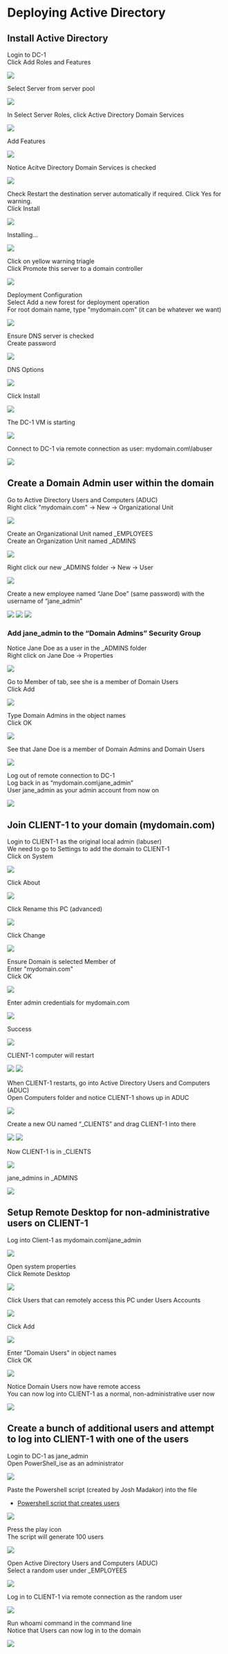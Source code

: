 <h1> Deploying Active Directory</h1>

<h2>Install Active Directory</h2>

Login to DC-1 <br/>
Click Add Roles and Features <br/>

![](https://github.com/rbrianshutt/active_directory/blob/main/Active%20Directory%202.0/3.1%20add%20roles%20and%20features.PNG)
<br />

Select Server from server pool  <br/>

![](https://github.com/rbrianshutt/active_directory/blob/main/Active%20Directory%202.0/3.2%20server%20selection.PNG)
<br />

In Select Server Roles, click Active Directory Domain Services <br/>

![](https://github.com/rbrianshutt/active_directory/blob/main/Active%20Directory%202.0/3.3%20active%20directory%20domain%20services.PNG)
<br />

Add Features  <br/>

![](https://github.com/rbrianshutt/active_directory/blob/main/Active%20Directory%202.0/3.4%20add%20features.PNG)
<br />

Notice Acitve Directory Domain Services is checked <br/>

![](https://github.com/rbrianshutt/active_directory/blob/main/Active%20Directory%202.0/3.5%20ad%20domain%20services%20checked.PNG)
<br />

Check Restart the destination server automatically if required. Click Yes for warning.  <br/>
Click Install <br/>

![](https://github.com/rbrianshutt/active_directory/blob/main/Active%20Directory%202.0/3.6%20restart%20destination%20server%20if%20required.PNG)
<br />

Installing...  <br/>

![](https://github.com/rbrianshutt/active_directory/blob/main/Active%20Directory%202.0/3.7%20installation%20progress.PNG)
<br />

Click on yellow warning triagle <br/>
Click Promote this server to a domain controller<br/>

![](https://github.com/rbrianshutt/active_directory/blob/main/Active%20Directory%202.0/4.1%20promote%20server%20to%20a%20dm.PNG)
<br />

Deployment Configuration<br/>
Select Add a new forest for deployment operation<br/>
For root domain name, type "mydomain.com" (it can be whatever we want)<br/>

![](https://github.com/rbrianshutt/active_directory/blob/main/Active%20Directory%202.0/4.2%20add%20new%20forest.PNG)
<br />

Ensure DNS server is checked <br/>
Create password  <br/>

![](https://github.com/rbrianshutt/active_directory/blob/main/Active%20Directory%202.0/4.3%20dc%20options.PNG)
<br />

DNS Options  <br/>

![](https://github.com/rbrianshutt/active_directory/blob/main/Active%20Directory%202.0/4.4%20dns%20options.PNG)
<br />

Click Install  <br/>

![](https://github.com/rbrianshutt/active_directory/blob/main/Active%20Directory%202.0/4.5%20install.PNG)
<br />

The DC-1 VM is starting<br/>

![](https://github.com/rbrianshutt/active_directory/blob/main/Active%20Directory%202.0/5.1%20restarting.PNG)
<br />

Connect to DC-1 via remote connection as user: mydomain.com\labuser <br/>

![](https://github.com/rbrianshutt/active_directory/blob/main/Active%20Directory%202.0/5.2%20rdp%20into%20dc.PNG)
<br />

<h2>Create a Domain Admin user within the domain</h2>

Go to Active Directory Users and Computers (ADUC)  <br/>
Right click "mydomain.com" -> New -> Organizational Unit <br/>

![](https://github.com/rbrianshutt/active_directory/blob/main/Active%20Directory%202.0/6.1%20aduc%20create%20ou.png)
<br />

Create an Organizational Unit named _EMPLOYEES <br/>
Create an Organization Unit named _ADMINS  <br/>

![](https://github.com/rbrianshutt/active_directory/blob/main/Active%20Directory%202.0/6.2%20ou%20employees.PNG)
<br />

Right click our new _ADMINS folder -> New -> User<br/>

![](https://github.com/rbrianshutt/active_directory/blob/main/Active%20Directory%202.0/6.4%20new%20user%20janeadmin.png)
<br />

Create a new employee named “Jane Doe” (same password) with the username of “jane_admin”   <br/>

![](https://github.com/rbrianshutt/active_directory/blob/main/Active%20Directory%202.0/6.5%20janeadmin.PNG)
![](https://github.com/rbrianshutt/active_directory/blob/main/Active%20Directory%202.0/6.6%20create%20password.PNG)
![](https://github.com/rbrianshutt/active_directory/blob/main/Active%20Directory%202.0/6.7%20finish.PNG)
<br />

<h3>Add jane_admin to the “Domain Admins” Security Group</h3>

Notice Jane Doe as a user in the _ADMINS folder  <br/>
Right click on Jane Doe -> Properties <br/>

![](https://github.com/rbrianshutt/active_directory/blob/main/Active%20Directory%202.0/7.1%20add%20jane%20to%20jane%20admins%20security%20group.PNG)
<br />

Go to Member of tab, see she is a member of Domain Users <br/>
Click Add  <br/>

![](https://github.com/rbrianshutt/active_directory/blob/main/Active%20Directory%202.0/7.2%20member%20of%20add.PNG)
<br />

Type Domain Admins in the object names <br/>
Click OK <br/>

![](https://github.com/rbrianshutt/active_directory/blob/main/Active%20Directory%202.0/7.3%20add%20domain%20admins.PNG)
<br />

See that Jane Doe is a member of Domain Admins and Domain Users <br/>

![](https://github.com/rbrianshutt/active_directory/blob/main/Active%20Directory%202.0/7.4%20apply%20ok.PNG)
<br />

Log out of remote connection to DC-1  <br/>
Log back in as “mydomain.com\jane_admin” <br/>
User jane_admin as your admin account from now on <br/>

![](https://github.com/rbrianshutt/active_directory/blob/main/Active%20Directory%202.0/8.1%20log%20in%20as%20janeadmin.PNG)
<br />

<h2>Join CLIENT-1 to your domain (mydomain.com)</h2>

Login to CLIENT-1 as the original local admin (labuser) <br/>
We need to go to Settings to add the domain to CLIENT-1 <br/>
Click on System <br/>

![](https://github.com/rbrianshutt/active_directory/blob/main/Active%20Directory%202.0/9.1%20client%201%20settings%20system.PNG)
<br />

Click About  <br/>

![](https://github.com/rbrianshutt/active_directory/blob/main/Active%20Directory%202.0/9.2%20about.png)
<br />

Click Rename this PC (advanced) <br/>

![](https://github.com/rbrianshutt/active_directory/blob/main/Active%20Directory%202.0/9.3%20rename%20this%20pc.PNG)
<br />

Click Change  <br/>

![](https://github.com/rbrianshutt/active_directory/blob/main/Active%20Directory%202.0/9.4%20computer%20name%20change.PNG)
<br />

Ensure Domain is selected Member of  <br/>
Enter "mydomain.com" <br/>
Click OK <br/>

![](https://github.com/rbrianshutt/active_directory/blob/main/Active%20Directory%202.0/9.5%20mydomain.PNG)
<br />

Enter admin credentials for mydomain.com  <br/>

![](https://github.com/rbrianshutt/active_directory/blob/main/Active%20Directory%202.0/9.6%20admin%20credentials.PNG)
<br />

Success  <br/>

![](https://github.com/rbrianshutt/active_directory/blob/main/Active%20Directory%202.0/9.7%20welcome%20to%20domain.PNG)
<br />

CLIENT-1 computer will restart  <br/>

![](https://github.com/rbrianshutt/active_directory/blob/main/Active%20Directory%202.0/9.8%20restart.PNG)
![](https://github.com/rbrianshutt/active_directory/blob/main/Active%20Directory%202.0/9.9%20restart%20now.PNG)
<br />

When CLIENT-1 restarts, go into Active Directory Users and Computers (ADUC) <br/>
Open Computers folder and notice CLIENT-1 shows up in ADUC <br/>

![](https://github.com/rbrianshutt/active_directory/blob/main/Active%20Directory%202.0/10.1%20client%201%20is%20in%20aduc.PNG)
<br />

Create a new OU named “_CLIENTS” and drag CLIENT-1 into there  <br/>

![](https://github.com/rbrianshutt/active_directory/blob/main/Active%20Directory%202.0/11.1%20create%20ou%20clients.png)
![](https://github.com/rbrianshutt/active_directory/blob/main/Active%20Directory%202.0/11.2%20create%20client%20ou.PNG)
<br />

Now CLIENT-1 is in _CLIENTS <br/>

![](https://github.com/rbrianshutt/active_directory/blob/main/Active%20Directory%202.0/11.3%20move%20client%201%20to%20clients%20ou.PNG)
<br />

jane_admins in _ADMINS  <br/>

![](https://github.com/rbrianshutt/active_directory/blob/main/Active%20Directory%202.0/11.4%20janeadmins%20in%20admins.PNG)
<br />

<h2>Setup Remote Desktop for non-administrative users on CLIENT-1</h2>

Log into Client-1 as mydomain.com\jane_admin  <br/>

![](https://github.com/rbrianshutt/active_directory/blob/main/Active%20Directory%202.0/12.1%20log%20in%20to%20client1%20as%20janeadmin.PNG)
<br />

Open system properties <br/>
Click Remote Desktop <br/>

![](https://github.com/rbrianshutt/active_directory/blob/main/Active%20Directory%202.0/12.2%20settings%20system%20remote%20desktop.PNG)
<br />

Click Users that can remotely access this PC under Users Accounts <br/>

![](https://github.com/rbrianshutt/active_directory/blob/main/Active%20Directory%202.0/12.3%20user%20accounts%20select%20users.PNG)
<br />

Click Add <br/>

![](https://github.com/rbrianshutt/active_directory/blob/main/Active%20Directory%202.0/12.4%20add.PNG)
<br />

Enter "Domain Users" in object names <br/>
Click OK<br/>

![](https://github.com/rbrianshutt/active_directory/blob/main/Active%20Directory%202.0/12.5%20domain%20users.PNG)
<br />

Notice Domain Users now have remote access  <br/>
You can now log into CLIENT-1 as a normal, non-administrative user now<br/>

![](https://github.com/rbrianshutt/active_directory/blob/main/Active%20Directory%202.0/12.6%20domain%20users%20allowed%20to%20use%20remote%20desktop.PNG)
<br />

<h2>Create a bunch of additional users and attempt to log into CLIENT-1 with one of the users</h2>

Login to DC-1 as jane_admin <br/>
Open PowerShell_ise as an administrator  <br/>

![](https://github.com/rbrianshutt/active_directory/blob/main/Active%20Directory%202.0/13.1%20open%20powershell%20ise%20as%20admin.PNG)
<br />

Paste the Powershell script (created by Josh Madakor) into the file <br/>
- [Powershell script that creates users](https://github.com/joshmadakor1/AD_PS/blob/master/Generate-Names-Create-Users.ps1)  

![](https://github.com/rbrianshutt/active_directory/blob/main/Active%20Directory%202.0/13.2%20paste%20script.PNG)
<br />

Press the play icon  <br/>
The script will generate 100 users <br/>

![](https://github.com/rbrianshutt/active_directory/blob/main/Active%20Directory%202.0/13.3%20generate%20users.PNG)
<br />

Open Active Directory Users and Computers (ADUC) <br/>
Select a random user under _EMPLOYEES <br/>

![](https://github.com/rbrianshutt/active_directory/blob/main/Active%20Directory%202.0/13.4%20pick%20random%20user.PNG)
<br />

Log in to CLIENT-1 via remote connection as the random user<br/>

![](https://github.com/rbrianshutt/active_directory/blob/main/Active%20Directory%202.0/13.5%20log%20in%20to%20client1%20as%20cikoredo.PNG)
<br />

Run whoami command in the command line <br/>
Notice that Users can now log in to the domain <br/>

![](https://github.com/rbrianshutt/active_directory/blob/main/Active%20Directory%202.0/13.6%20command%20line%20whoami.PNG)
<br />
